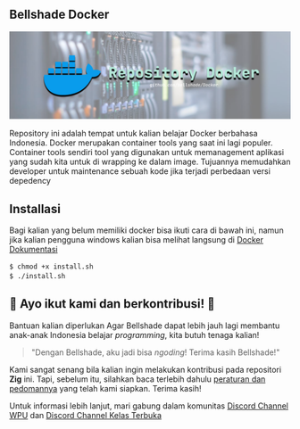 ## Bellshade Docker
![banner](.github/banner.png)

Repository ini adalah tempat untuk kalian belajar Docker berbahasa Indonesia. Docker merupakan container tools yang saat ini lagi populer. Container tools sendiri tool yang digunakan untuk memanagement aplikasi yang sudah kita untuk di wrapping ke dalam image. Tujuannya memudahkan developer untuk maintenance sebuah kode jika terjadi perbedaan versi depedency

## Installasi
Bagi kalian yang belum memiliki docker bisa ikuti cara di bawah ini, namun jika kalian pengguna windows kalian bisa melihat langsung di [Docker Dokumentasi](https://docs.docker.com/desktop/install/windows-install/)

```bash
$ chmod +x install.sh
$ ./install.sh
```

## 🤩 Ayo ikut kami dan berkontribusi! 🤩

Bantuan kalian diperlukan Agar Bellshade dapat lebih jauh lagi membantu anak-anak Indonesia belajar _programming_, kita butuh tenaga kalian!

> "Dengan Bellshade, aku jadi bisa _ngoding_! Terima kasih Bellshade!"

Kami sangat senang bila kalian ingin melakukan kontribusi pada repositori **Zig** ini. Tapi, sebelum itu, silahkan baca terlebih dahulu [peraturan dan pedomannya](CONTRIBUTING.md) yang telah kami siapkan. Terima kasih!

Untuk informasi lebih lanjut, mari gabung dalam komunitas [Discord Channel WPU](http://discord.gg/S4rrXQU) dan [Discord Channel Kelas Terbuka](https://discord.gg/eavqxxTU)